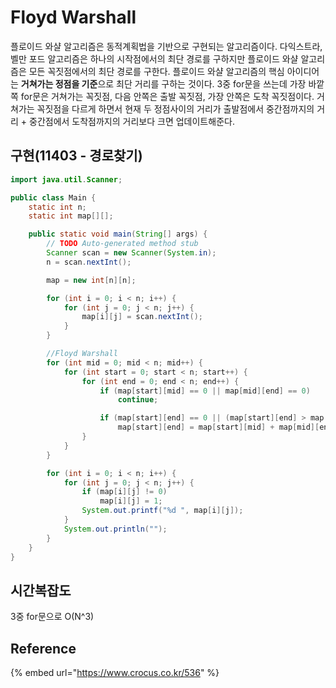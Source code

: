 # Floyd Warshall

플로이드 와샬 알고리즘은 동적계획법을 기반으로 구현되는 알고리즘이다. 다익스트라, 벨만 포드 알고리즘은 하나의 시작점에서의 최단 경로를 구하지만 플로이드 와샬 알고리즘은 모든 꼭짓점에서의 최단 경로를 구한다. 플로이드 와샬 알고리즘의 핵심 아이디어는 **거쳐가는 정점을 기준**으로 최단 거리를 구하는 것이다. 3중 for문을 쓰는데 가장 바깥쪽 for문은 거쳐가는 꼭짓점, 다음 안쪽은 출발 꼭짓점, 가장 안쪽은 도착 꼭짓점이다. 거쳐가는 꼭짓점을 다르게 하면서 현재 두 정점사이의 거리가 출발점에서 중간점까지의 거리 + 중간점에서 도착점까지의 거리보다 크면 업데이트해준다.

## 구현\(11403 - 경로찾기\)

```java
import java.util.Scanner;

public class Main {
	static int n;
	static int map[][];

	public static void main(String[] args) {
		// TODO Auto-generated method stub
		Scanner scan = new Scanner(System.in);
		n = scan.nextInt();

		map = new int[n][n];

		for (int i = 0; i < n; i++) {
			for (int j = 0; j < n; j++) {
				map[i][j] = scan.nextInt();
			}
		}

		//Floyd Warshall
		for (int mid = 0; mid < n; mid++) {
			for (int start = 0; start < n; start++) {
				for (int end = 0; end < n; end++) {
					if (map[start][mid] == 0 || map[mid][end] == 0)
						continue;

					if (map[start][end] == 0 || (map[start][end] > map[start][mid] + map[mid][end]))
						map[start][end] = map[start][mid] + map[mid][end];
				}
			}
		}

		for (int i = 0; i < n; i++) {
			for (int j = 0; j < n; j++) {
				if (map[i][j] != 0)
					map[i][j] = 1;
				System.out.printf("%d ", map[i][j]);
			}
			System.out.println("");
		}
	}
}
```

## 시간복잡도

3중 for문으로 O\(N^3\)

## Reference

{% embed url="https://www.crocus.co.kr/536" %}

